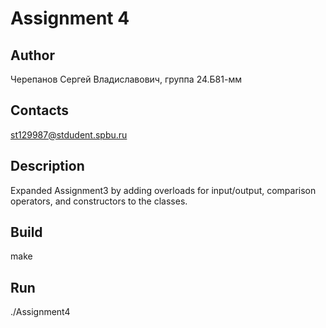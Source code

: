 # Assignment 4
## Author
Черепанов Сергей Владиславович, группа 24.Б81-мм
## Contacts
st129987@stdudent.spbu.ru
## Description
Expanded Assignment3 by adding overloads for input/output, comparison operators, and constructors to the classes.
## Build
make
## Run
./Assignment4
